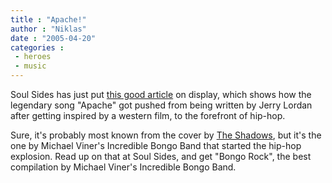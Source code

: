 ```yaml
---
title : "Apache!"
author : "Niklas"
date : "2005-04-20"
categories : 
 - heroes
 - music
---
```


Soul Sides has just put [this good article](http://soul-sides.com/2005/04/all-roads-lead-to-apache.html) on display, which shows how the legendary song "Apache" got pushed from being written by Jerry Lordan after getting inspired by a western film, to the forefront of hip-hop.

Sure, it's probably most known from the cover by [The Shadows](http://www.allmusic.com/cg/amg.dll?p=amg&sql=11:1s120rnac48j~T1), but it's the one by Michael Viner's Incredible Bongo Band that started the hip-hop explosion. Read up on that at Soul Sides, and get "Bongo Rock", the best compilation by Michael Viner's Incredible Bongo Band.
